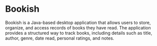 # Bookish
Bookish is a Java-based desktop application that allows users to store, organize, and access records of books they have read. The application provides a structured way to track books, including details such as title, author, genre, date read, personal ratings, and notes.

